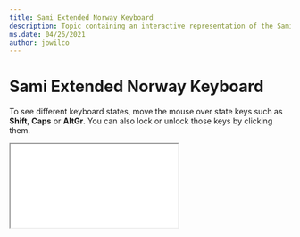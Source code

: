 ```yaml
--- 
title: Sami Extended Norway Keyboard 
description: Topic containing an interactive representation of the Sami Extended Norway Keyboard 
ms.date: 04/26/2021 
author: jowilco 
--- 
```

 
# Sami Extended Norway Keyboard 
 
To see different keyboard states, move the mouse over state keys such as **Shift**, **Caps** or **AltGr**. You can also lock or unlock those keys by clicking them. 
 
<iframe src="kbdsmsno.html"></iframe> 
